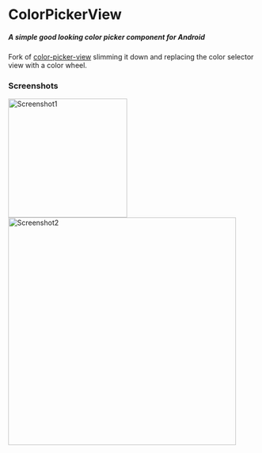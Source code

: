 # ColorPickerView
##### A simple good looking color picker component for Android

Fork of [color-picker-view](https://github.com/danielnilsson9/color-picker-view) slimming it down and replacing the color selector view with a color wheel.

### Screenshots
<img src="https://cloud.githubusercontent.com/assets/5458667/7705688/079f4872-fe46-11e4-9c0c-a0083bac8d10.png" alt="Screenshot1" width="240">
<img src="https://cloud.githubusercontent.com/assets/5458667/7705689/07a0673e-fe46-11e4-94c8-49a980e7d1b5.png" alt="Screenshot2" width="460">


